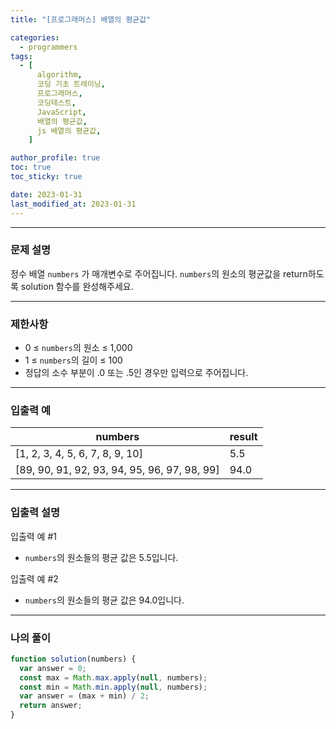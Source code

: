 ```yaml
---
title: "[프로그래머스] 배열의 평균값"

categories:
  - programmers
tags:
  - [
      algorithm,
      코딩 기초 트레이닝,
      프로그래머스,
      코딩테스트,
      JavaScript,
      배열의 평균값,
      js 배열의 평균값,
    ]

author_profile: true
toc: true
toc_sticky: true

date: 2023-01-31
last_modified_at: 2023-01-31
---
```


---

### 문제 설명

정수 배열 `numbers` 가 매개변수로 주어집니다. `numbers`의 원소의 평균값을 return하도록 solution 함수를 완성해주세요.

---

### 제한사항

- 0 ≤ `numbers`의 원소 ≤ 1,000
- 1 ≤ `numbers`의 길이 ≤ 100
- 정답의 소수 부분이 .0 또는 .5인 경우만 입력으로 주어집니다.

---

### 입출력 예

| numbers                                      | result |
| -------------------------------------------- | ------ |
| [1, 2, 3, 4, 5, 6, 7, 8, 9, 10]              | 5.5    |
| [89, 90, 91, 92, 93, 94, 95, 96, 97, 98, 99] | 94.0   |

---

### 입출력 설명

입출력 예 #1

- `numbers`의 원소들의 평균 값은 5.5입니다.

입출력 예 #2

- `numbers`의 원소들의 평균 값은 94.0입니다.

---

### 나의 풀이

```jsx
function solution(numbers) {
  var answer = 0;
  const max = Math.max.apply(null, numbers);
  const min = Math.min.apply(null, numbers);
  var answer = (max + min) / 2;
  return answer;
}
```
